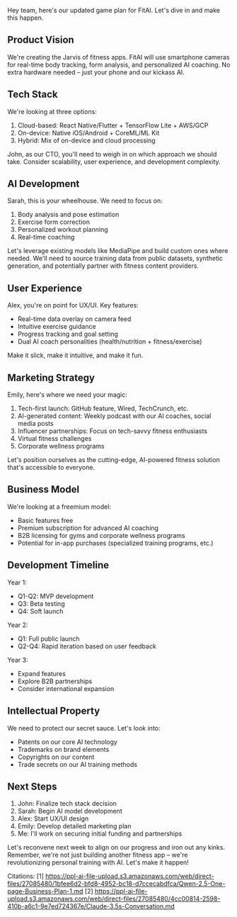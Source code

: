 Hey team, here's our updated game plan for FitAI. Let's dive in and make this happen.

## Product Vision

We're creating the Jarvis of fitness apps. FitAI will use smartphone cameras for real-time body tracking, form analysis, and personalized AI coaching. No extra hardware needed – just your phone and our kickass AI.

## Tech Stack

We're looking at three options:

1. Cloud-based: React Native/Flutter + TensorFlow Lite + AWS/GCP
2. On-device: Native iOS/Android + CoreML/ML Kit
3. Hybrid: Mix of on-device and cloud processing

John, as our CTO, you'll need to weigh in on which approach we should take. Consider scalability, user experience, and development complexity.

## AI Development

Sarah, this is your wheelhouse. We need to focus on:

1. Body analysis and pose estimation
2. Exercise form correction
3. Personalized workout planning
4. Real-time coaching

Let's leverage existing models like MediaPipe and build custom ones where needed. We'll need to source training data from public datasets, synthetic generation, and potentially partner with fitness content providers.

## User Experience

Alex, you're on point for UX/UI. Key features:

- Real-time data overlay on camera feed
- Intuitive exercise guidance
- Progress tracking and goal setting
- Dual AI coach personalities (health/nutrition + fitness/exercise)

Make it slick, make it intuitive, and make it fun.

## Marketing Strategy

Emily, here's where we need your magic:

1. Tech-first launch: GitHub feature, Wired, TechCrunch, etc.
2. AI-generated content: Weekly podcast with our AI coaches, social media posts
3. Influencer partnerships: Focus on tech-savvy fitness enthusiasts
4. Virtual fitness challenges
5. Corporate wellness programs

Let's position ourselves as the cutting-edge, AI-powered fitness solution that's accessible to everyone.

## Business Model

We're looking at a freemium model:

- Basic features free
- Premium subscription for advanced AI coaching
- B2B licensing for gyms and corporate wellness programs
- Potential for in-app purchases (specialized training programs, etc.)

## Development Timeline

Year 1:
- Q1-Q2: MVP development
- Q3: Beta testing
- Q4: Soft launch

Year 2:
- Q1: Full public launch
- Q2-Q4: Rapid iteration based on user feedback

Year 3:
- Expand features
- Explore B2B partnerships
- Consider international expansion

## Intellectual Property

We need to protect our secret sauce. Let's look into:

- Patents on our core AI technology
- Trademarks on brand elements
- Copyrights on our content
- Trade secrets on our AI training methods

## Next Steps

1. John: Finalize tech stack decision
2. Sarah: Begin AI model development
3. Alex: Start UX/UI design
4. Emily: Develop detailed marketing plan
5. Me: I'll work on securing initial funding and partnerships

Let's reconvene next week to align on our progress and iron out any kinks. Remember, we're not just building another fitness app – we're revolutionizing personal training with AI. Let's make it happen!

Citations:
[1] https://ppl-ai-file-upload.s3.amazonaws.com/web/direct-files/27085480/1bfee6d2-bfd8-4952-bc18-d7ccecabdfca/Qwen-2.5-One-page-Business-Plan-1.md
[2] https://ppl-ai-file-upload.s3.amazonaws.com/web/direct-files/27085480/4cc00814-2598-410b-a6c1-9e7ed724367e/Claude-3.5s-Conversation.md